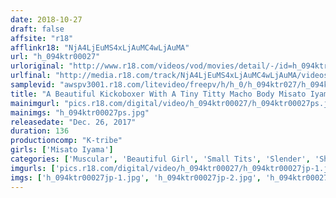 ```yaml
---
date: 2018-10-27
draft: false
affsite: "r18"
afflinkr18: "NjA4LjEuMS4xLjAuMC4wLjAuMA"
url: "h_094ktr00027"
urloriginal: "http://www.r18.com/videos/vod/movies/detail/-/id=h_094ktr00027"
urlfinal: "http://media.r18.com/track/NjA4LjEuMS4xLjAuMC4wLjAuMA/videos/vod/movies/detail/-/id=h_094ktr00027"
samplevid: "awspv3001.r18.com/litevideo/freepv/h/h_0/h_094ktr027/h_094ktr027_dmb_w.mp4"
title: "A Beautiful Kickoboxer With A Tiny Titty Macho Body Misato Iyama"
mainimgurl: "pics.r18.com/digital/video/h_094ktr00027/h_094ktr00027ps.jpg"
mainimgs: "h_094ktr00027ps.jpg"
releasedate: "Dec. 26, 2017"
duration: 136
productioncomp: "K-tribe"
girls: ['Misato Iyama']
categories: ['Muscular', 'Beautiful Girl', 'Small Tits', 'Slender', 'Shaved Pussy', 'Featured Actress', 'Sports', 'Hi-Def']
imgurls: ['pics.r18.com/digital/video/h_094ktr00027/h_094ktr00027jp-1.jpg', 'pics.r18.com/digital/video/h_094ktr00027/h_094ktr00027jp-2.jpg', 'pics.r18.com/digital/video/h_094ktr00027/h_094ktr00027jp-3.jpg', 'pics.r18.com/digital/video/h_094ktr00027/h_094ktr00027jp-4.jpg', 'pics.r18.com/digital/video/h_094ktr00027/h_094ktr00027jp-5.jpg', 'pics.r18.com/digital/video/h_094ktr00027/h_094ktr00027jp-6.jpg', 'pics.r18.com/digital/video/h_094ktr00027/h_094ktr00027jp-7.jpg', 'pics.r18.com/digital/video/h_094ktr00027/h_094ktr00027jp-8.jpg', 'pics.r18.com/digital/video/h_094ktr00027/h_094ktr00027jp-9.jpg', 'pics.r18.com/digital/video/h_094ktr00027/h_094ktr00027jp-10.jpg', 'pics.r18.com/digital/video/h_094ktr00027/h_094ktr00027jp-11.jpg', 'pics.r18.com/digital/video/h_094ktr00027/h_094ktr00027jp-12.jpg', 'pics.r18.com/digital/video/h_094ktr00027/h_094ktr00027jp-13.jpg', 'pics.r18.com/digital/video/h_094ktr00027/h_094ktr00027jp-14.jpg', 'pics.r18.com/digital/video/h_094ktr00027/h_094ktr00027jp-15.jpg', 'pics.r18.com/digital/video/h_094ktr00027/h_094ktr00027jp-16.jpg', 'pics.r18.com/digital/video/h_094ktr00027/h_094ktr00027jp-17.jpg', 'pics.r18.com/digital/video/h_094ktr00027/h_094ktr00027jp-18.jpg', 'pics.r18.com/digital/video/h_094ktr00027/h_094ktr00027jp-19.jpg', 'pics.r18.com/digital/video/h_094ktr00027/h_094ktr00027jp-20.jpg']
imgs: ['h_094ktr00027jp-1.jpg', 'h_094ktr00027jp-2.jpg', 'h_094ktr00027jp-3.jpg', 'h_094ktr00027jp-4.jpg', 'h_094ktr00027jp-5.jpg', 'h_094ktr00027jp-6.jpg', 'h_094ktr00027jp-7.jpg', 'h_094ktr00027jp-8.jpg', 'h_094ktr00027jp-9.jpg', 'h_094ktr00027jp-10.jpg', 'h_094ktr00027jp-11.jpg', 'h_094ktr00027jp-12.jpg', 'h_094ktr00027jp-13.jpg', 'h_094ktr00027jp-14.jpg', 'h_094ktr00027jp-15.jpg', 'h_094ktr00027jp-16.jpg', 'h_094ktr00027jp-17.jpg', 'h_094ktr00027jp-18.jpg', 'h_094ktr00027jp-19.jpg', 'h_094ktr00027jp-20.jpg']
---
```

